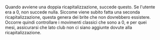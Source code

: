 Quando avviene una doppia ricapitalizzazione, succede questo.
Se l'utente era a 0, non succede nulla.
Siccome viene subito fatta una seconda ricapitalizzazione, questa genera dei brite che non dovrebbero essistere.
Occorre quindi controllare i movimenti classici che sono a 0, e per quei mesi, assicurarsi che lato club non ci siano
aggiunte dovute alla ricapitalizzazione.
